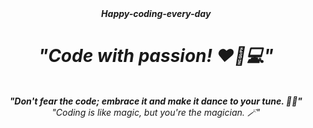 <center><i><b>Happy-coding-every-day</br></b>
 <h1>"Code with passion! ❤️🚀💻"</h1><br>
<b>"Don't fear the code; embrace it and make it dance to your tune. 💃🕺"</b></br>
 "Coding is like magic, but you're the magician. 🪄"</i>
</center>


